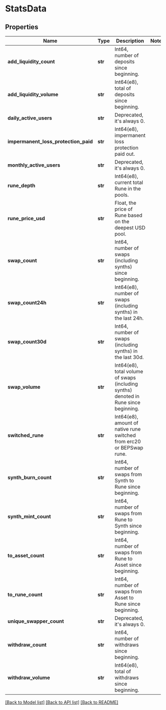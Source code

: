 # StatsData

## Properties
Name | Type | Description | Notes
------------ | ------------- | ------------- | -------------
**add_liquidity_count** | **str** | Int64, number of deposits since beginning. | 
**add_liquidity_volume** | **str** | Int64(e8), total of deposits since beginning.  | 
**daily_active_users** | **str** | Deprecated, it&#x27;s always 0. | 
**impermanent_loss_protection_paid** | **str** | Int64(e8), impermanent loss protection paid out.  | 
**monthly_active_users** | **str** | Deprecated, it&#x27;s always 0. | 
**rune_depth** | **str** | Int64(e8), current total Rune in the pools. | 
**rune_price_usd** | **str** | Float, the price of Rune based on the deepest USD pool. | 
**swap_count** | **str** | Int64, number of swaps (including synths) since beginning. | 
**swap_count24h** | **str** | Int64(e8), number of swaps (including synths) in the last 24h. | 
**swap_count30d** | **str** | Int64, number of swaps (including synths) in the last 30d. | 
**swap_volume** | **str** | Int64(e8), total volume of swaps (including synths) denoted in Rune since beginning.  | 
**switched_rune** | **str** | Int64(e8), amount of native rune switched from erc20 or BEPSwap rune. | 
**synth_burn_count** | **str** | Int64, number of swaps from Synth to Rune since beginning. | 
**synth_mint_count** | **str** | Int64, number of swaps from Rune to Synth since beginning. | 
**to_asset_count** | **str** | Int64, number of swaps from Rune to Asset since beginning. | 
**to_rune_count** | **str** | Int64, number of swaps from Asset to Rune since beginning. | 
**unique_swapper_count** | **str** | Deprecated, it&#x27;s always 0. | 
**withdraw_count** | **str** | Int64, number of withdraws since beginning. | 
**withdraw_volume** | **str** | Int64(e8), total of withdraws since beginning.  | 

[[Back to Model list]](../README.md#documentation-for-models) [[Back to API list]](../README.md#documentation-for-api-endpoints) [[Back to README]](../README.md)

